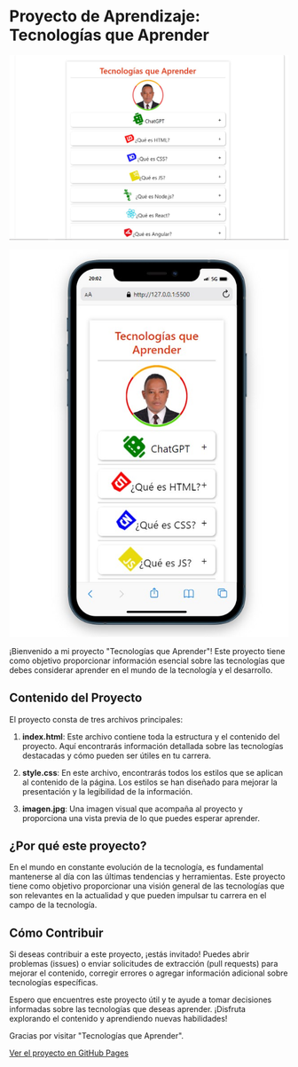 # Proyecto de Aprendizaje: Tecnologías que Aprender

![Tecnologías que Aprender](TecnologiasParaAprender.jpg)

![Tecnologías que Aprender](TecnologiasParaAprender_Movil.jpg)

¡Bienvenido a mi proyecto "Tecnologías que Aprender"! Este proyecto tiene como objetivo proporcionar información esencial sobre las tecnologías que debes considerar aprender en el mundo de la tecnología y el desarrollo.

## Contenido del Proyecto

El proyecto consta de tres archivos principales:

1. **index.html**: Este archivo contiene toda la estructura y el contenido del proyecto. Aquí encontrarás información detallada sobre las tecnologías destacadas y cómo pueden ser útiles en tu carrera.

2. **style.css**: En este archivo, encontrarás todos los estilos que se aplican al contenido de la página. Los estilos se han diseñado para mejorar la presentación y la legibilidad de la información.

3. **imagen.jpg**: Una imagen visual que acompaña al proyecto y proporciona una vista previa de lo que puedes esperar aprender.

## ¿Por qué este proyecto?

En el mundo en constante evolución de la tecnología, es fundamental mantenerse al día con las últimas tendencias y herramientas. Este proyecto tiene como objetivo proporcionar una visión general de las tecnologías que son relevantes en la actualidad y que pueden impulsar tu carrera en el campo de la tecnología.

## Cómo Contribuir

Si deseas contribuir a este proyecto, ¡estás invitado! Puedes abrir problemas (issues) o enviar solicitudes de extracción (pull requests) para mejorar el contenido, corregir errores o agregar información adicional sobre tecnologías específicas.

Espero que encuentres este proyecto útil y te ayude a tomar decisiones informadas sobre las tecnologías que deseas aprender. ¡Disfruta explorando el contenido y aprendiendo nuevas habilidades!

Gracias por visitar "Tecnologías que Aprender".

[Ver el proyecto en GitHub Pages](https://juancitopena.github.io/Uso_Acordeon_JS_TecnologiasParaAprender/)
